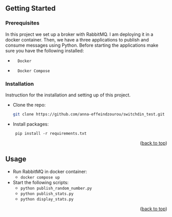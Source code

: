 <!-- GETTING STARTED -->
## Getting Started

### Prerequisites

 In this project we set up a broker with RabbitMQ. I am deploying it in a docker container.
 Then, we have a three applications to publish and consume messages using Python. 
 Before starting the applications make sure you have the following installed:
- ```
    Docker
    ```  
- ```
    Docker Compose
    ```
### Installation

Instruction for the installation and setting up of this project.

- Clone the repo:
   ```sh
   git clone https://github.com/anna-effeindzourou/switchdin_test.git
   ```
- Install packages:
   ```
    pip install -r requirements.txt
   ```

<p align="right">(<a href="#readme-top">back to top</a>)</p>

## Usage
- Run RabbitMQ in docker container:
  -  ```docker compose up ```
- Start the following scripts:
   -  ```python publish_random_number.py```    
   -  ```python publish_stats.py  ```
   - ```python display_stats.py  ```
<p align="right">(<a href="#readme-top">back to top</a>)</p>


